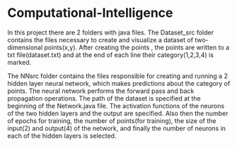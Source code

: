 # Computational-Intelligence  
In this project there are 2 folders with java files.
The Dataset_src folder contains the files necessary to create and visualize a dataset of two-dimensional points(x,y).
After creating the points , the points are written to a txt file(dataset.txt) and at the end of each line their category(1,2,3,4) is marked.

The NNsrc folder contains the files responsible for creating and running a 2 hidden layer neural network, which makes predictions about the category of points.
The neural network performs the forward pass and back propagation operations. The path of the dataset is specified at the beginning of the Network.java file.
The activation functions of the neurons of the two hidden layers and the output are specified.
Also then the number of epochs for training, the number of points(for training), the size of the input(2) and output(4) of the network,
and finally the number of neurons in each of the hidden layers is selected.
